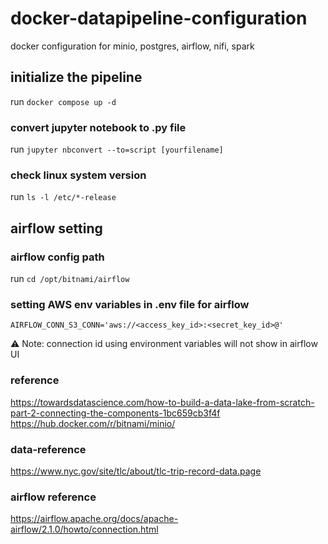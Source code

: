 # docker-datapipeline-configuration
docker configuration for minio, postgres, airflow, nifi, spark

## initialize the pipeline
run `docker compose up -d`

### convert jupyter notebook to .py file
run `jupyter nbconvert --to=script [yourfilename]`

### check linux system version
run `ls -l /etc/*-release` 

## airflow setting
### airflow config path
run `cd /opt/bitnami/airflow`
### setting AWS env variables in .env file for airflow
`AIRFLOW_CONN_S3_CONN='aws://<access_key_id>:<secret_key_id>@'`

:warning:
Note: connection id using environment variables will not show in airflow UI

### reference
https://towardsdatascience.com/how-to-build-a-data-lake-from-scratch-part-2-connecting-the-components-1bc659cb3f4f
https://hub.docker.com/r/bitnami/minio/

### data-reference
https://www.nyc.gov/site/tlc/about/tlc-trip-record-data.page

### airflow reference
https://airflow.apache.org/docs/apache-airflow/2.1.0/howto/connection.html
